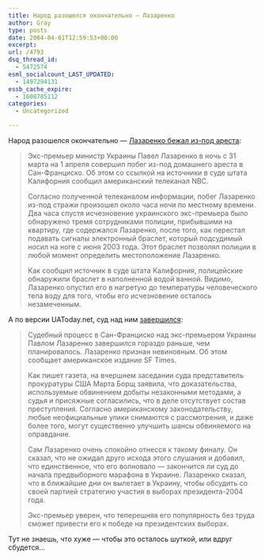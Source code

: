 ```yaml
---
title: Народ разошелся окончательно — Лазаренко
author: Gray
type: posts
date: 2004-04-01T12:59:53+00:00
excerpt:
url: /4793
dsq_thread_id:
  - 5472574
esml_socialcount_LAST_UPDATED:
  - 1497294131
essb_cache_expire:
  - 1608785112
categories:
  - Uncategorized

---
```








Народ разошелся окончательно &#8212; <a href="http://for-ua.com/news/2004/04/01/102558.html" target="_blank">Лазаренко бежал из-под ареста</a>:

> Экс-премьер министр Украины Павел Лазаренко в ночь с 31 марта на 1 апреля совершил побег из-под домашнего ареста в Сан-Франциско. Об этом со ссылкой на источники в суде штата Калифорния сообщил американский телеканал NBC.
> 
> Согласно полученной телеканалом информации, побег Лазаренко из-под стражи произошел около часа ночи по местному времени. Два часа спустя исчезновение украинского экс-премьера было обнаружено тремя сотрудниками полиции, прибывшими на квартиру, где содержался Лазаренко, после того, как перестал подавать сигналы электронный браслет, который подсудимый носил на ноге с июня 2003 года. Этот браслет позволял полиции в любой момент определить местоположение Лазаренко.
> 
> Как сообщил источник в суде штата Калифорния, полицейские обнаружили браслет в наполненной водой ванной. Видимо, Лазаренко опустил его в нагретую до температуры человеческого тела воду для того, чтобы его исчезновение осталось незамеченным.

А по версии UAToday.net, суд над ним <a href="http://uatoday.net/news?class=1&#038;categ=1&#038;date=1080816078&#038;mat=25738&#038;.html" target="_blank">завершился</a>:

> Судебный процесс в Сан-Франциско над экс-премьером Украины Павлом Лазаренко завершился гораздо раньше, чем планировалось. Лазаренко признан невиновным. Об этом сообщает американское издание SF Times.</p> 
> 
> Как пишет газета, на вчершнем заседании суда представитель прокуратуры США Марта Борщ заявила, что доказательства, используемые обвинением добыты незаконными методами, а судья и присяжные согласились, что в деле отсутствует состав преступления. Согласно американскому законодательству, любые неофициальные улики снимаются с рассмотрения, и даже более того, могут существенно улучшить шансы обвиняемого на оправдание.
> 
> Сам Лазаренко очень спокойно отнесся к такому финалу. Он сказал, что не ожидал друго исхода этого слушания и добавил, что единственное, что его волновало &#8212; закончится ли суд до начала предвыборного марафона в Украине. Лазаренко сказал, что в ближайшие дни он вылетает в Украину, чтобы обсудить со своей партией стратегию участия в выборах президента-2004 года.
> 
> Экс-премьер уверен, что теперешняя его популярность без труда сможет привести его к победе на президентских выборах.

Тут не знаешь, что хуже &#8212; чтобы это осталось шуткой, или вдруг сбудется&#8230;